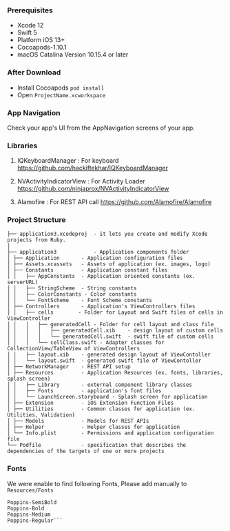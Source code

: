 ### Prerequisites

- Xcode 12
- Swift 5
- Platform iOS 13+
- Cocoapods-1.10.1
- macOS Catalina Version 10.15.4 or later

### After Download
- Install Cocoapods `pod install`
- Open `ProjectName.xcworkspace`

### App Navigation
Check your app's UI from the AppNavigation screens of your app.


### Libraries

1. IQKeyboardManager : For keyboard
https://github.com/hackiftekhar/IQKeyboardManager

2. NVActivityIndicatorView : For Activity Loader
https://github.com/ninjaprox/NVActivityIndicatorView

3. Alamofire : For REST API call
https://github.com/Alamofire/Alamofire


### Project Structure
```
├── application3.xcodeproj  - it lets you create and modify Xcode projects from Ruby.      
│ 
├── application3            - Application components folder
│ ├── Application       - Application configuration files
│ ├── Assets.xcassets   - Assets of application (ex. images, logo)
│ ├── Constants         - Application constant files
│ │   ├── AppConstants  - Application oriented constants (ex. serverURL)
│ │   ├── StringScheme  - String constants
│ │   ├── ColorConstants - Color constants
│ │   └── FontScheme    - Font Scheme constants
│ ├── Controllers       - Application's ViewControllers files
│ │   ├── cells	       - Folder for Layout and Swift files of cells in ViewController
│ │   │	  ├── generatedCell - Folder for cell layout and class file
│ │   │	  │   ├── generatedCell.xib    - design layout of custom cells
│ │   │	  │   └── generatedCell.swift  - swift file of custom cells
│ │   │   └── cellClass.swift - Adapter classes for CollectionView/TableView of ViewControllers
│ │   ├── layout.xib    - generated design layout of ViewContoller
│ │   └── layout.swift  - generated swift file of ViewContoller 
│ ├── NetworkManager    - REST API setup
│ ├── Resources         - Application Resources (ex. fonts, libraries, splash screen)
│ │   ├── Library       - external component library classes
│ │   ├── Fonts         - application's font files
│ │   └── LaunchScreen.storyboard - Splash screen for application
│ ├── Extension         - iOS Extension Function Files
│ ├── Utilities         - Common classes for application (ex. Utilities, Validation)
│ ├── Models            - Models for REST APIs
│ ├── Helper            - Helper classes for application
│ └── Info.plist        - Permissions and application configuration file
└── Podfile             - specification that describes the dependencies of the targets of one or more projects
```

### Fonts
We were enable to find following Fonts, Please add manually to ```Resources/Fonts```

```
Poppins-SemiBold
Poppins-Bold
Poppins-Medium
Poppins-Regular```
